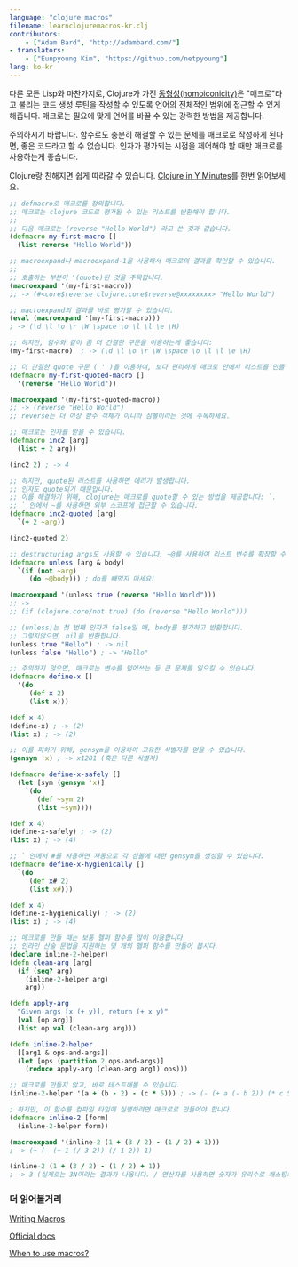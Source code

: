 ```yaml
---
language: "clojure macros"
filename: learnclojuremacros-kr.clj
contributors:
    - ["Adam Bard", "http://adambard.com/"]
- translators:
    - ["Eunpyoung Kim", "https://github.com/netpyoung"]
lang: ko-kr
---
```


다른 모든 Lisp와 마찬가지로, Clojure가 가진 [동형성(homoiconicity)](https://en.wikipedia.org/wiki/Homoiconic)은
 "매크로"라고 불리는 코드 생성 루틴을 작성할 수 있도록 언어의 전체적인 범위에 접근할 수 있게 해줍니다.
 매크로는 필요에 맞게 언어를 바꿀 수 있는 강력한 방법을 제공합니다.

주의하시기 바랍니다. 함수로도 충분히 해결할 수 있는 문제를 매크로로 작성하게 된다면, 좋은 코드라고 할 수 없습니다.
인자가 평가되는 시점을 제어해야 할 때만 매크로를 사용하는게 좋습니다.

Clojure랑 친해지면 쉽게 따라갈 수 있습니다. [Clojure in Y Minutes](/docs/ko-kr/clojure-kr/)를 한번 읽어보세요.



```clojure
;; defmacro로 매크로를 정의합니다.
;; 매크로는 clojure 코드로 평가될 수 있는 리스트를 반환해야 합니다.
;;
;; 다음 매크로는 (reverse "Hello World") 라고 쓴 것과 같습니다.
(defmacro my-first-macro []
  (list reverse "Hello World"))

;; macroexpand나 macroexpand-1을 사용해서 매크로의 결과를 확인할 수 있습니다.
;;
;; 호출하는 부분이 '(quote)된 것을 주목합니다.
(macroexpand '(my-first-macro))
;; -> (#<core$reverse clojure.core$reverse@xxxxxxxx> "Hello World")

;; macroexpand의 결과를 바로 평가할 수 있습니다.
(eval (macroexpand '(my-first-macro)))
; -> (\d \l \o \r \W \space \o \l \l \e \H)

;; 하지만, 함수와 같이 좀 더 간결한 구문을 이용하는게 좋습니다:
(my-first-macro)  ; -> (\d \l \o \r \W \space \o \l \l \e \H)

;; 더 간결한 quote 구문 ( ' )을 이용하여, 보다 편리하게 매크로 안에서 리스트를 만들 수 있습니다:
(defmacro my-first-quoted-macro []
  '(reverse "Hello World"))

(macroexpand '(my-first-quoted-macro))
;; -> (reverse "Hello World")
;; reverse는 더 이상 함수 객체가 아니라 심볼이라는 것에 주목하세요.

;; 매크로는 인자를 받을 수 있습니다.
(defmacro inc2 [arg]
  (list + 2 arg))

(inc2 2) ; -> 4

;; 하지만, quote된 리스트를 사용하면 에러가 발생합니다.
;; 인자도 quote되기 때문입니다.
;; 이를 해결하기 위해, clojure는 매크로를 quote할 수 있는 방법을 제공합니다: `.
;; ` 안에서 ~를 사용하면 외부 스코프에 접근할 수 있습니다.
(defmacro inc2-quoted [arg]
  `(+ 2 ~arg))

(inc2-quoted 2)

;; destructuring args도 사용할 수 있습니다. ~@를 사용하여 리스트 변수를 확장할 수 있습니다.
(defmacro unless [arg & body]
  `(if (not ~arg)
     (do ~@body))) ; do를 빼먹지 마세요!

(macroexpand '(unless true (reverse "Hello World")))
;; ->
;; (if (clojure.core/not true) (do (reverse "Hello World")))

;; (unless)는 첫 번째 인자가 false일 때, body를 평가하고 반환합니다.
;; 그렇지않으면, nil을 반환합니다.
(unless true "Hello") ; -> nil
(unless false "Hello") ; -> "Hello"

;; 주의하지 않으면, 매크로는 변수를 덮어쓰는 등 큰 문제를 일으킬 수 있습니다.
(defmacro define-x []
  '(do
     (def x 2)
     (list x)))

(def x 4)
(define-x) ; -> (2)
(list x) ; -> (2)

;; 이를 피하기 위해, gensym을 이용하여 고유한 식별자를 얻을 수 있습니다.
(gensym 'x) ; -> x1281 (혹은 다른 식별자)

(defmacro define-x-safely []
  (let [sym (gensym 'x)]
    `(do
       (def ~sym 2)
       (list ~sym))))

(def x 4)
(define-x-safely) ; -> (2)
(list x) ; -> (4)

;; ` 안에서 #를 사용하면 자동으로 각 심볼에 대한 gensym을 생성할 수 있습니다.
(defmacro define-x-hygienically []
  `(do
     (def x# 2)
     (list x#)))

(def x 4)
(define-x-hygienically) ; -> (2)
(list x) ; -> (4)

;; 매크로를 만들 때는 보통 헬퍼 함수를 많이 이용합니다.
;; 인라인 산술 문법을 지원하는 몇 개의 헬퍼 함수를 만들어 봅시다.
(declare inline-2-helper)
(defn clean-arg [arg]
  (if (seq? arg)
    (inline-2-helper arg)
    arg))

(defn apply-arg
  "Given args [x (+ y)], return (+ x y)"
  [val [op arg]]
  (list op val (clean-arg arg)))

(defn inline-2-helper
  [[arg1 & ops-and-args]]
  (let [ops (partition 2 ops-and-args)]
    (reduce apply-arg (clean-arg arg1) ops)))

;; 매크로를 만들지 않고, 바로 테스트해볼 수 있습니다.
(inline-2-helper '(a + (b - 2) - (c * 5))) ; -> (- (+ a (- b 2)) (* c 5))

; 하지만, 이 함수를 컴파일 타임에 실행하려면 매크로로 만들어야 합니다.
(defmacro inline-2 [form]
  (inline-2-helper form))

(macroexpand '(inline-2 (1 + (3 / 2) - (1 / 2) + 1)))
; -> (+ (- (+ 1 (/ 3 2)) (/ 1 2)) 1)

(inline-2 (1 + (3 / 2) - (1 / 2) + 1))
; -> 3 (실제로는 3N이라는 결과가 나옵니다. / 연산자를 사용하면 숫자가 유리수로 캐스팅되기 때문입니다.)

```

### 더 읽어볼거리

[Writing Macros](http://www.braveclojure.com/writing-macros/)

[Official docs](http://clojure.org/macros)

[When to use macros?](https://lispcast.com/when-to-use-a-macro/)
